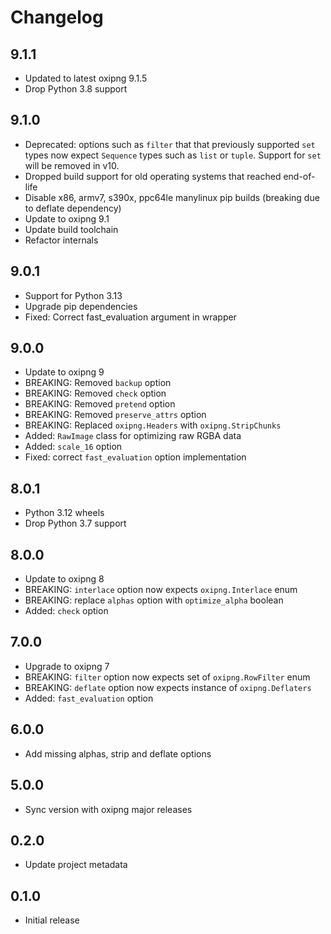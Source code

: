 # Changelog

## 9.1.1

- Updated to latest oxipng 9.1.5
- Drop Python 3.8 support

## 9.1.0

- Deprecated: options such as `filter` that that previously supported `set`
  types now expect `Sequence` types such as `list` or `tuple`. Support for `set`
  will be removed in v10.
- Dropped build support for old operating systems that reached end-of-life
- Disable x86, armv7, s390x, ppc64le manylinux pip builds (breaking due to deflate dependency)
- Update to oxipng 9.1
- Update build toolchain
- Refactor internals

## 9.0.1

- Support for Python 3.13
- Upgrade pip dependencies
- Fixed: Correct fast_evaluation argument in wrapper

## 9.0.0

- Update to oxipng 9
- BREAKING: Removed `backup` option
- BREAKING: Removed `check` option
- BREAKING: Removed `pretend` option
- BREAKING: Removed `preserve_attrs` option
- BREAKING: Replaced `oxipng.Headers` with `oxipng.StripChunks`
- Added: `RawImage` class for optimizing raw RGBA data
- Added: `scale_16` option
- Fixed: correct `fast_evaluation` option implementation

## 8.0.1

- Python 3.12 wheels
- Drop Python 3.7 support

## 8.0.0

- Update to oxipng 8
- BREAKING: `interlace` option now expects `oxipng.Interlace` enum
- BREAKING: replace `alphas` option with `optimize_alpha` boolean
- Added: `check` option

## 7.0.0

- Upgrade to oxipng 7
- BREAKING: `filter` option now expects set of `oxipng.RowFilter` enum
- BREAKING: `deflate` option now expects instance of `oxipng.Deflaters`
- Added: `fast_evaluation` option

## 6.0.0

- Add missing alphas, strip and deflate options

## 5.0.0

- Sync version with oxipng major releases

## 0.2.0

- Update project metadata

## 0.1.0

- Initial release
